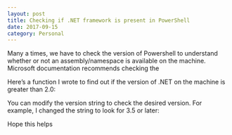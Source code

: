 ```yaml
---
layout: post
title: Checking if .NET framework is present in PowerShell
date: 2017-09-15
category: Personal
---
```


Many a times, we have to check the version of Powershell to understand whether or not an assembly/namespace is available on the machine. Microsoft documentation recommends checking the 

Here’s a function I wrote to find out if the version of .NET on the machine is greater than 2.0:
<script src="https://gist.github.com/VimalShekar/8cfabf6361c6e313c5c829eb36c32035.js"></script></p>

You can modify the version string to check the desired version. For example, I changed the string to look for 3.5 or later:
<script src="https://gist.github.com/VimalShekar/099b7f08d656fe075edf6a24fed1c578.js"></script></p>

Hope this helps
